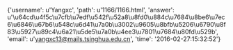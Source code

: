 {'username': u'Yangxc', 'path': u'1166/1166.html', 'answer': u'\u64cd\u4f5c\u7cfb\u7edf\u542f\u52a8\u8fd0\u884c\u7684\u8be6\u7ec6\u6846\u67b6\u548c\u6d41\u7a0b\u3002\u9605\u8bfb\u5206\u6790\u8f83\u5927\u89c4\u6a21\u5de5\u7a0b\u4ee3\u7801\u7684\u80fd\u529b', 'email': u'yangxc13@mails.tsinghua.edu.cn', 'time': '2016-02-27:15:32:52'}
